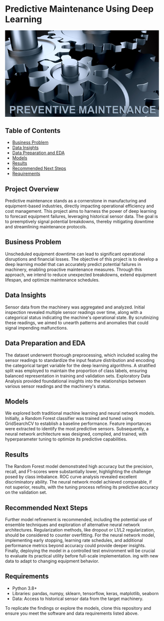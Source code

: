 # Predictive Maintenance Using Deep Learning
![Preventive Maintenance Pic](Pics/preventivemaintenancepic.jpg)
## Table of Contents
- [Business Problem](#business-problem)
- [Data Insights](#data-insights)
- [Data Preparation and EDA](#data-preparation-and-eda)
- [Models](#models)
- [Results](#results)
- [Recommended Next Steps](#recommended-next-steps)
- [Requirements](#requirements)

## Project Overview
Predictive maintenance stands as a cornerstone in manufacturing and equipment-based industries, directly impacting operational efficiency and cost management. This project aims to harness the power of deep learning to forecast equipment failures, leveraging historical sensor data. The goal is to preemptively signal potential breakdowns, thereby mitigating downtime and streamlining maintenance protocols.

## Business Problem
Unscheduled equipment downtime can lead to significant operational disruptions and financial losses. The objective of this project is to develop a deep learning model that can accurately predict potential failures in machinery, enabling proactive maintenance measures. Through this approach, we intend to reduce unexpected breakdowns, extend equipment lifespan, and optimize maintenance schedules.

## Data Insights
Sensor data from the machinery was aggregated and analyzed. Initial inspection revealed multiple sensor readings over time, along with a categorical status indicating the machine's operational state. By scrutinizing these readings, we aimed to unearth patterns and anomalies that could signal impending malfunctions.

## Data Preparation and EDA
The dataset underwent thorough preprocessing, which included scaling the sensor readings to standardize the input feature distribution and encoding the categorical target variable for the deep learning algorithms. A stratified split was employed to maintain the proportion of class labels, ensuring balanced representation in training and validation sets. Exploratory Data Analysis provided foundational insights into the relationships between various sensor readings and the machinery's status.

## Models
We explored both traditional machine learning and neural network models. Initially, a Random Forest classifier was trained and tuned using GridSearchCV to establish a baseline performance. Feature importances were extracted to identify the most predictive sensors. Subsequently, a neural network architecture was designed, compiled, and trained, with hyperparameter tuning to optimize its predictive capabilities.

## Results
The Random Forest model demonstrated high accuracy but the precision, recall, and F1-scores were substantially lower, highlighting the challenge posed by class imbalance. ROC curve analysis revealed excellent discriminatory ability. The neural network model achieved comparable, if not superior, results, with the tuning process refining its predictive accuracy on the validation set.

## Recommended Next Steps
Further model refinement is recommended, including the potential use of ensemble techniques and exploration of alternative neural network architectures. Regularization methods, like dropout or L1/L2 regularization, should be considered to counter overfitting. For the neural network model, implementing early stopping, learning rate schedules, and additional performance metrics beyond accuracy could provide deeper insights. Finally, deploying the model in a controlled test environment will be crucial to evaluate its practical utility before full-scale implementation.
ing with new data to adapt to changing equipment behavior.

## Requirements
- Python 3.8+
- Libraries: pandas, numpy, sklearn, tensorflow, keras, matplotlib, seaborn
- Data: Access to historical sensor data from the target machinery.

To replicate the findings or explore the models, clone this repository and ensure you meet the software and data requirements listed above.

